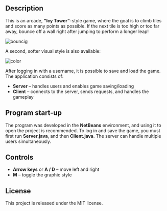<h2>Description</h2>
<p>
  This is an arcade, <strong>"Icy Tower"</strong>-style game, where the goal is to climb tiles and score as many points as possible.  
  If the next tile is too high or too far away, bounce off a wall right after jumping to perform a longer leap!

![bouncig](https://github.com/user-attachments/assets/8aab8e54-02f1-4e4e-85eb-873ff793f658)
</p>
<p>
  A second, softer visual style is also available:

![color](https://github.com/user-attachments/assets/bb8252d9-833f-4515-8dcc-a70a843a9712)
</p>
<p>
  After logging in with a username, it is possible to save and load the game.  
  The application consists of:
</p>

<ul>
  <li><strong>Server</strong> – handles users and enables game saving/loading</li>
  <li><strong>Client</strong> – connects to the server, sends requests, and handles the gameplay</li>
</ul>

<h2>Program start-up</h2>
<p>
  The program was developed in the <strong>NetBeans</strong> environment, and using it to open the project is recommended.  
  To log in and save the game, you must first run <strong>Server.java</strong>, and then <strong>Client.java</strong>.  
  The server can handle multiple users simultaneously.
</p>

<h2>Controls</h2>
<ul>
  <li><strong>Arrow keys</strong> or <strong>A / D</strong> – move left and right</li>
  <li><strong>M</strong> – toggle the graphic style</li>
</ul>

<h2>License</h2>
<p>
  This project is released under the MIT license.
</p>
